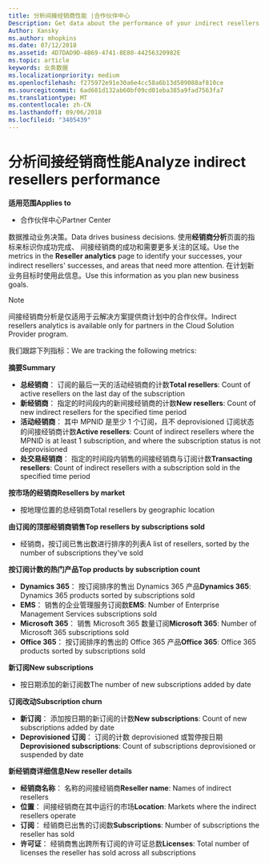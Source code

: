 ```yaml
---
title: 分析间接经销商性能 |合作伙伴中心
Description: Get data about the performance of your indirect resellers.
Author: Xansky
ms.author: mhopkins
ms.date: 07/12/2018
ms.assetid: 4D7DAD9D-4B69-4741-8E80-44256320982E
ms.topic: article
keywords: 业务数据
ms.localizationpriority: medium
ms.openlocfilehash: f275972e91e30a6e4cc58a6b13d509088af810ce
ms.sourcegitcommit: 6ad681d132ab60bf09cd01eba385a9fad7563fa7
ms.translationtype: MT
ms.contentlocale: zh-CN
ms.lasthandoff: 09/06/2018
ms.locfileid: "3405439"
---
```

# <a name="analyze-indirect-resellers-performance"></a><span data-ttu-id="355e9-103">分析间接经销商性能</span><span class="sxs-lookup"><span data-stu-id="355e9-103">Analyze indirect resellers performance</span></span> 

**<span data-ttu-id="355e9-104">适用范围</span><span class="sxs-lookup"><span data-stu-id="355e9-104">Applies to</span></span>**
- <span data-ttu-id="355e9-105">合作伙伴中心</span><span class="sxs-lookup"><span data-stu-id="355e9-105">Partner Center</span></span>

<span data-ttu-id="355e9-106">数据推动业务决策。</span><span class="sxs-lookup"><span data-stu-id="355e9-106">Data drives business decisions.</span></span> <span data-ttu-id="355e9-107">使用**经销商分析**页面的指标来标识你成功完成、 间接经销商的成功和需要更多关注的区域。</span><span class="sxs-lookup"><span data-stu-id="355e9-107">Use the metrics in the **Reseller analytics** page to identify your successes, your indirect resellers' successes, and areas that need more attention.</span></span> <span data-ttu-id="355e9-108">在计划新业务目标时使用此信息。</span><span class="sxs-lookup"><span data-stu-id="355e9-108">Use this information as you plan new business goals.</span></span>

> [!NOTE]
> <span data-ttu-id="355e9-109">间接经销商分析是仅适用于云解决方案提供商计划中的合作伙伴。</span><span class="sxs-lookup"><span data-stu-id="355e9-109">Indirect resellers analytics is available only for partners in the Cloud Solution Provider program.</span></span>

<span data-ttu-id="355e9-110">我们跟踪下列指标：</span><span class="sxs-lookup"><span data-stu-id="355e9-110">We are tracking the following metrics:</span></span>

**<span data-ttu-id="355e9-111">摘要</span><span class="sxs-lookup"><span data-stu-id="355e9-111">Summary</span></span>**  
 - <span data-ttu-id="355e9-112">**总经销商**： 订阅的最后一天的活动经销商的计数</span><span class="sxs-lookup"><span data-stu-id="355e9-112">**Total resellers**: Count of active resellers on the last day of the subscription</span></span>  
 - <span data-ttu-id="355e9-113">**新经销商**： 指定的时间段内的新间接经销商的计数</span><span class="sxs-lookup"><span data-stu-id="355e9-113">**New resellers**: Count of new indirect resellers for the specified time period</span></span>  
 - <span data-ttu-id="355e9-114">**活动经销商**： 其中 MPNID 是至少 1 个订阅，且不 deprovisioned 订阅状态的间接经销商计数</span><span class="sxs-lookup"><span data-stu-id="355e9-114">**Active resellers**: Count of indirect resellers where the MPNID is at least 1 subscription, and where the subscription status is not deprovisioned</span></span>  
 - <span data-ttu-id="355e9-115">**处交易经销商**： 指定的时间段内销售的间接经销商与订阅计数</span><span class="sxs-lookup"><span data-stu-id="355e9-115">**Transacting resellers**: Count of indirect resellers with a subscription sold in the specified time period</span></span>  

**<span data-ttu-id="355e9-116">按市场的经销商</span><span class="sxs-lookup"><span data-stu-id="355e9-116">Resellers by market</span></span>**  
 - <span data-ttu-id="355e9-117">按地理位置的总经销商</span><span class="sxs-lookup"><span data-stu-id="355e9-117">Total resellers by geographic location</span></span>  

**<span data-ttu-id="355e9-118">由订阅的顶部经销商销售</span><span class="sxs-lookup"><span data-stu-id="355e9-118">Top resellers by subscriptions sold</span></span>**
 - <span data-ttu-id="355e9-119">经销商，按订阅已售出数进行排序的列表</span><span class="sxs-lookup"><span data-stu-id="355e9-119">A list of resellers, sorted by the number of subscriptions they've sold</span></span>  

**<span data-ttu-id="355e9-120">按订阅计数的热门产品</span><span class="sxs-lookup"><span data-stu-id="355e9-120">Top products by subscription count</span></span>**  
 - <span data-ttu-id="355e9-121">**Dynamics 365**： 按订阅排序的售出 Dynamics 365 产品</span><span class="sxs-lookup"><span data-stu-id="355e9-121">**Dynamics 365**: Dynamics 365 products sorted by subscriptions sold</span></span>  
 - <span data-ttu-id="355e9-122">**EMS**： 销售的企业管理服务订阅数</span><span class="sxs-lookup"><span data-stu-id="355e9-122">**EMS**: Number of Enterprise Management Services subscriptions sold</span></span>  
 - <span data-ttu-id="355e9-123">**Microsoft 365**： 销售 Microsoft 365 数量订阅</span><span class="sxs-lookup"><span data-stu-id="355e9-123">**Microsoft 365**: Number of Microsoft 365 subscriptions sold</span></span>  
 - <span data-ttu-id="355e9-124">**Office 365**： 按订阅排序的售出的 Office 365 产品</span><span class="sxs-lookup"><span data-stu-id="355e9-124">**Office 365**: Office 365 products sorted by subscriptions sold</span></span>  

**<span data-ttu-id="355e9-125">新订阅</span><span class="sxs-lookup"><span data-stu-id="355e9-125">New subscriptions</span></span>**  
 - <span data-ttu-id="355e9-126">按日期添加的新订阅数</span><span class="sxs-lookup"><span data-stu-id="355e9-126">The number of new subscriptions added by date</span></span>  

**<span data-ttu-id="355e9-127">订阅改动</span><span class="sxs-lookup"><span data-stu-id="355e9-127">Subscription churn</span></span>**  
 - <span data-ttu-id="355e9-128">**新订阅**： 添加按日期的新订阅的计数</span><span class="sxs-lookup"><span data-stu-id="355e9-128">**New subscriptions**: Count of new subscriptions added by date</span></span>  
 - <span data-ttu-id="355e9-129">**Deprovisioned 订阅**： 订阅的计数 deprovisioned 或暂停按日期</span><span class="sxs-lookup"><span data-stu-id="355e9-129">**Deprovisioned subscriptions**: Count of subscriptions deprovisioned or suspended by date</span></span>  

**<span data-ttu-id="355e9-130">新经销商详细信息</span><span class="sxs-lookup"><span data-stu-id="355e9-130">New reseller details</span></span>**  
 - <span data-ttu-id="355e9-131">**经销商名称**： 名称的间接经销商</span><span class="sxs-lookup"><span data-stu-id="355e9-131">**Reseller name**: Names of indirect resellers</span></span>  
 - <span data-ttu-id="355e9-132">**位置**： 间接经销商在其中运行的市场</span><span class="sxs-lookup"><span data-stu-id="355e9-132">**Location**: Markets where the indirect resellers operate</span></span>  
 - <span data-ttu-id="355e9-133">**订阅**： 经销商已出售的订阅数</span><span class="sxs-lookup"><span data-stu-id="355e9-133">**Subscriptions**: Number of subscriptions the reseller has sold</span></span>  
 - <span data-ttu-id="355e9-134">**许可证**： 经销商售出跨所有订阅的许可证总数</span><span class="sxs-lookup"><span data-stu-id="355e9-134">**Licenses**: Total number of licenses the reseller has sold across all subscriptions</span></span>  
  
  